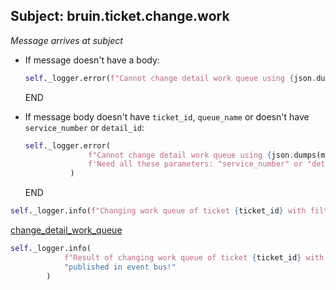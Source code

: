 ## Subject: bruin.ticket.change.work

_Message arrives at subject_

* If message doesn't have a body:
  ```python
  self._logger.error(f"Cannot change detail work queue using {json.dumps(msg)}. JSON malformed")
  ```
  END

* If message body doesn't have `ticket_id`, `queue_name` or doesn't have `service_number` or `detail_id`:
  ```python
  self._logger.error(
                f"Cannot change detail work queue using {json.dumps(msg_body)}. "
                f'Need all these parameters: "service_number" or "detail_id", "ticket_id", "queue_name"'
            )
  ```
  END

```python
self._logger.info(f"Changing work queue of ticket {ticket_id} with filters: {json.dumps(msg_body)}")
```

[change_detail_work_queue](../repositories/bruin_repository/change_detail_work_queue.md)

```python
self._logger.info(
            f"Result of changing work queue of ticket {ticket_id} with filters {json.dumps(msg_body)} "
            "published in event bus!"
        )
```

